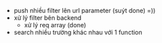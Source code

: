 - push nhiều filter lên url parameter (suýt done) =))
- xử lý filter bên backend
    + xử lý req array (done)
- search nhiều trường khác nhau với 1 function
